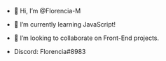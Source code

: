 - 👋 Hi, I’m @Florencia-M

- 🌱 I’m currently learning JavaScript!
- 💞️ I’m looking to collaborate on Front-End projects.

-  Discord: Florencia#8983

<!---
Florencia-M/Florencia-M is a ✨ special ✨ repository because its `README.md` (this file) appears on your GitHub profile.
You can click the Preview link to take a look at your changes.
--->
